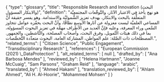 {
    "type": "glossary",
    "title": "Responsible Research and Innovation (البحث والابتكار المسؤول)",
    "definition": "هو نهج يأخذ في الاعتبار الآثار، والتَّوقّعات المجتمعيَّة المتعلِّقة بالبحث والابتكار، بهدف تعزيز الشُّموليَّة والاستدامة.  وهو يفسر حقيقة أنَّ المساعي العلميَّة ليست معزولة عن آثارها الأوسع نطاقًا، وأنَّ البحث يحفّزه عوامل تتجاوز السَّعي وراء المعرفة، وعليه فإنَّ العديد من الأطراف مهمَّة في تعزيز البحوث المسؤولة، بما في ذلك هيئات التَّمويل، وفرق البحث، وأصحاب المصلحة، والنَّاشطين، والجمهور.  المصطلحات ذات الصِّلة:  علم المواطن، المشاركة العامة،  البحوث متعدِّدة التَّخصُّصات.",
    "related_terms": [
        "Citizen Science",
        "Public Engagement",
        "Transdisciplinary Research"
    ],
    "references": [
        "European Commission (2021) \\_DataProtection"
    ],
    "alt_related_terms": [
        null
    ],
    "drafted_by": [
        "Ana Barbosa Mendes"
    ],
    "reviewed_by": [
        "Helena Hartmann",
        "Joanne McCuaig",
        "Sam Parsons",
        "Graham Reid"
    ],
    "language": "arabic",
    "translated_by": [
        "Ahmed Hakami"
    ],
    "translation_reviewed_by": [
        "Ahlam Ahmed",
        "Ali H. Al-Hoorie",
        "Mohammed Mohsen"
    ]
}